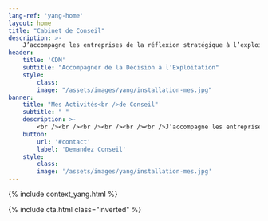 ```yaml
---
lang-ref: 'yang-home'
layout: home
title: "Cabinet de Conseil"
description: >-
    J’accompagne les entreprises de la réflexion stratégique à l’exploitation des moyens. Analyse stratégique, définition de projet, structuration, gestion et pilotage, suivi d’exécution, gestion des risques, résolution de dysfonctionnements et de non-performances, amélioration continue.
header:
    title: 'CDM'
    subtitle: "Accompagner de la Décision à l'Exploitation"
    style:
        class:
        image: "/assets/images/yang/installation-mes.jpg"
banner:
    title: "Mes Activités<br />de Conseil"
    subtitle: " "
    description: >-
        <br /><br /><br /><br /><br /><br />J’accompagne les entreprises de la réflexion stratégique à l’exploitation des moyens à plusieurs niveaux :<br/>analyse stratégique, définition de projet, structuration, gestion et pilotage, suivi d’exécution, <br />gestion des risques, résolution de dysfonctionnements et de non-performances, amélioration continue.
    button:
        url: '#contact'
        label: 'Demandez Conseil'
    style:
        class:
        image: '/assets/images/yang/installation-mes.jpg'
---
```


{% include context_yang.html %}

{% include cta.html class="inverted" %}
